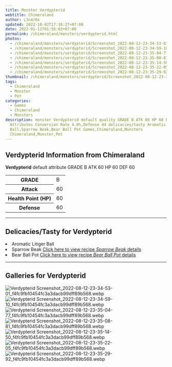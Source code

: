 ```yaml
---
title: Monster Verdypterid
webtitle: Chimeraland
author: L3n4r0x
updated: 2022-10-02T17:18:27+07:00
date: 2022-01-11T01:56:03+07:00
permalink: /chimeraland/monsters/verdypterid.html
photos:
  - /chimeraland/monsters/verdypterid/Screenshot_2022-08-12-23-34-53-01_f4fc9fb10454fc3a3dacb99dff89b568.webp
  - /chimeraland/monsters/verdypterid/Screenshot_2022-08-12-23-34-59-10_f4fc9fb10454fc3a3dacb99dff89b568.webp
  - /chimeraland/monsters/verdypterid/Screenshot_2022-08-12-23-35-04-77_f4fc9fb10454fc3a3dacb99dff89b568.webp
  - /chimeraland/monsters/verdypterid/Screenshot_2022-08-12-23-35-08-81_f4fc9fb10454fc3a3dacb99dff89b568.webp
  - /chimeraland/monsters/verdypterid/Screenshot_2022-08-12-23-35-14-50_f4fc9fb10454fc3a3dacb99dff89b568.webp
  - /chimeraland/monsters/verdypterid/Screenshot_2022-08-12-23-35-22-05_f4fc9fb10454fc3a3dacb99dff89b568.webp
  - /chimeraland/monsters/verdypterid/Screenshot_2022-08-12-23-35-29-92_f4fc9fb10454fc3a3dacb99dff89b568.webp
thumbnail: /chimeraland/monsters/verdypterid/Screenshot_2022-08-12-23-34-53-01_f4fc9fb10454fc3a3dacb99dff89b568.webp
tags:
  - Chimeraland
  - Monster
  - Pet
categories:
  - Games
  - Chimeraland
  - Monsters
description: monster Verdypterid default quality GRADE B ATK 60 HP 60 DEF 60
  Attributes Conversion Rate 4.0%,Defense 44 delicacies/tasty Aromatic Litiger
  Ball,Sparrow Beak,Bear Ball Pot Games,Chimeraland,Monsters
  Chimeraland,Monster,Pet
---
```


<section id="bootstrap-wrapper"><link rel="stylesheet" href="https://rawcdn.githack.com/dimaslanjaka/Web-Manajemen/0c3b5aa1813bd4abcd2c11bf3e37928b15c28664/css/bootstrap-5-3-0-alpha3-wrapper.css"/><h2>Verdypterid Information from Chimeraland</h2><p><b>Verdypterid</b> default attribute GRADE B ATK 60 HP 60 DEF 60<table><tr><th>GRADE</th><td>B</td></tr><tr><th>Attack</th><td>60</td></tr><tr><th>Health Point (HP)</th><td>60</td></tr><tr><th>Defense</th><td>60</td></tr></table></p><hr/><h2>Delicacies/Tasty for Verdypterid</h2><li class="d-flex justify-content-between">Aromatic Litiger Ball </li><li class="d-flex justify-content-between">Sparrow Beak <a href="/chimeraland/recipes/sparrow-beak.html">Click here to view recipe <i>Sparrow Beak</i> details</a></li><li class="d-flex justify-content-between">Bear Ball Pot <a href="/chimeraland/recipes/bear-ball-pot.html">Click here to view recipe <i>Bear Ball Pot</i> details</a></li><hr/><div id="gallery"><h2>Galleries for Verdypterid</h2><div class="row"><div class="col-lg-6 col-12"><img src="/chimeraland/monsters/verdypterid/Screenshot_2022-08-12-23-34-53-01_f4fc9fb10454fc3a3dacb99dff89b568.webp" alt="Verdypterid Screenshot_2022-08-12-23-34-53-01_f4fc9fb10454fc3a3dacb99dff89b568.webp"/></div><div class="col-lg-6 col-12"><img src="/chimeraland/monsters/verdypterid/Screenshot_2022-08-12-23-34-59-10_f4fc9fb10454fc3a3dacb99dff89b568.webp" alt="Verdypterid Screenshot_2022-08-12-23-34-59-10_f4fc9fb10454fc3a3dacb99dff89b568.webp"/></div><div class="col-lg-6 col-12"><img src="/chimeraland/monsters/verdypterid/Screenshot_2022-08-12-23-35-04-77_f4fc9fb10454fc3a3dacb99dff89b568.webp" alt="Verdypterid Screenshot_2022-08-12-23-35-04-77_f4fc9fb10454fc3a3dacb99dff89b568.webp"/></div><div class="col-lg-6 col-12"><img src="/chimeraland/monsters/verdypterid/Screenshot_2022-08-12-23-35-08-81_f4fc9fb10454fc3a3dacb99dff89b568.webp" alt="Verdypterid Screenshot_2022-08-12-23-35-08-81_f4fc9fb10454fc3a3dacb99dff89b568.webp"/></div><div class="col-lg-6 col-12"><img src="/chimeraland/monsters/verdypterid/Screenshot_2022-08-12-23-35-14-50_f4fc9fb10454fc3a3dacb99dff89b568.webp" alt="Verdypterid Screenshot_2022-08-12-23-35-14-50_f4fc9fb10454fc3a3dacb99dff89b568.webp"/></div><div class="col-lg-6 col-12"><img src="/chimeraland/monsters/verdypterid/Screenshot_2022-08-12-23-35-22-05_f4fc9fb10454fc3a3dacb99dff89b568.webp" alt="Verdypterid Screenshot_2022-08-12-23-35-22-05_f4fc9fb10454fc3a3dacb99dff89b568.webp"/></div><div class="col-lg-6 col-12"><img src="/chimeraland/monsters/verdypterid/Screenshot_2022-08-12-23-35-29-92_f4fc9fb10454fc3a3dacb99dff89b568.webp" alt="Verdypterid Screenshot_2022-08-12-23-35-29-92_f4fc9fb10454fc3a3dacb99dff89b568.webp"/></div></div></div></section>